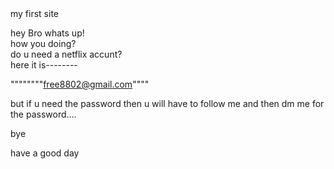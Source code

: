 <!doctype html>
<html>
<head>
<meta charset="utf-8">
<tittle>
my first site
</tittle>
</head>
<body>

hey Bro whats up!                                               
how you doing?                         
do u need a netflix accunt?                         
here it is--------

""""""""free8802@gmail.com""""


but if u need the password then u will have to follow me and then dm me for the password....



bye


have a good day
</body>
</html>

